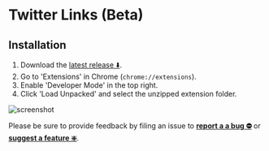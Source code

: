 # Twitter Links (Beta)

## Installation

1. Download the [latest release ⬇️](https://github.com/round/TypeSmart-beta/releases/latest).
2. Go to 'Extensions' in Chrome (`chrome://extensions`).
3. Enable 'Developer Mode' in the top right.
4. Click 'Load Unpacked' and select the unzipped extension folder.

![screenshot](https://camo.githubusercontent.com/edc65aa854e00ac2021a8bda200bc7b606a6ed14/68747470733a2f2f692e696d6775722e636f6d2f786463686451612e706e67)

Please be sure to provide feedback by filing an issue to **[report a a bug ⛔️](https://github.com/round/TypeSmart-beta/issues/new?labels=bug&template=bug.md)** or **[suggest a feature ❇️](https://github.com/round/TypeSmart-beta/issues/new?labels=feature&template=feature.md)**.
